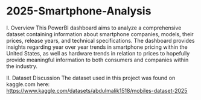 # 2025-Smartphone-Analysis

I. Overview
This PowerBI dashboard aims to analyze a comprehensive dataset containing information about smartphone companies, models, their prices, release years, and technical specifications. The dashboard provides insights regarding year over year trends in smartphone pricing within the United States, as well as hardware trends in relation to prices to hopefully provide meaningful information to both consumers and companies within the industry.

II. Dataset Discussion
The dataset used in this project was found on kaggle.com here: https://www.kaggle.com/datasets/abdulmalik1518/mobiles-dataset-2025

